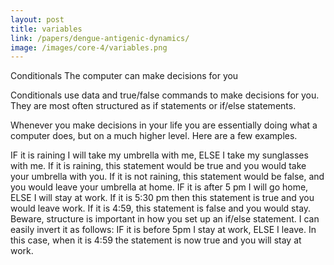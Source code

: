 ```yaml
---
layout: post
title: variables
link: /papers/dengue-antigenic-dynamics/
image: /images/core-4/variables.png
---
```


Conditionals
The computer can make decisions for you

Conditionals use data and true/false commands to make decisions for you. They are most often structured as if statements or if/else statements.

Whenever you make decisions in your life you are essentially doing what a computer does, but on a much higher level. Here are a few examples.

IF it is raining I will take my umbrella with me, ELSE I take my sunglasses with me.
If it is raining, this statement would be true and you would take your umbrella with you. If it is not raining, this statement would be false, and you would leave your umbrella at home.
IF it is after 5 pm I will go home, ELSE I will stay at work.
If it is 5:30 pm then this statement is true and you would leave work. If it is 4:59, this statement is false and you would stay.
Beware, structure is important in how you set up an if/else statement. I can easily invert it as follows: IF it is before 5pm I stay at work, ELSE I leave.
In this case, when it is 4:59 the statement is now true and you will stay at work.
